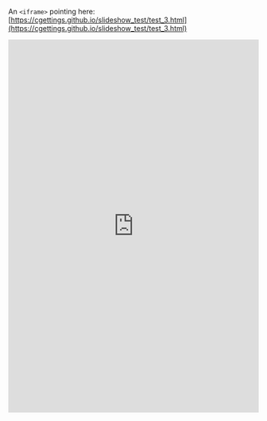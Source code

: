 An `<iframe>` pointing here: [https://cgettings.github.io/slideshow_test/test_3.html](https://cgettings.github.io/slideshow_test/test_3.html)

<iframe src="https://cgettings.github.io/slideshow_test/test_3.html" frameborder="0" height="750" width="100%"> </iframe>

